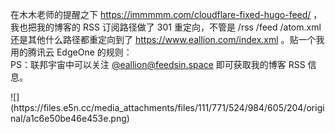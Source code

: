 <p>在木木老师的提醒之下 <a href="https://immmmm.com/cloudflare-fixed-hugo-feed/" target="_blank" rel="nofollow noopener" translate="no"><span class="invisible">https://</span><span class="ellipsis">immmmm.com/cloudflare-fixed-hu</span><span class="invisible">go-feed/</span></a> ，我也把我的博客的 RSS 订阅路径做了 301 重定向，不管是 /rss /feed /atom.xml 还是其他什么路径都重定向到了 <a href="https://www.eallion.com/index.xml" target="_blank" rel="nofollow noopener" translate="no"><span class="invisible">https://www.</span><span class="">eallion.com/index.xml</span><span class="invisible"></span></a> 。贴一个我用的腾讯云 EdgeOne 的规则：<br />PS：联邦宇宙中可以关注 <span class="h-card" translate="no"><a href="https://feedsin.space/feed/eallion" class="u-url mention">@<span>eallion@feedsin.space</span></a></span> 即可获取我的博客 RSS 信息。</p>
![](https://files.e5n.cc/media_attachments/files/111/771/524/984/605/204/original/a1c6e50be46e453e.png)